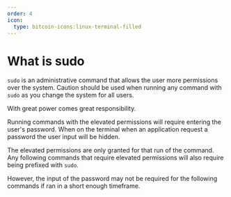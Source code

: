 ```yaml
---
order: 4
icon:
  type: bitcoin-icons:linux-terminal-filled
---
```

# What is sudo

`sudo` is an administrative command that allows the user more permissions over the system.
Caution should be used when running any command with `sudo` as you change the system for all users.

With great power comes great responsibility.

Running commands with the elevated permissions will require entering the user's password.
When on the terminal when an application request a password the user input will be hidden.

The elevated permissions are only granted for that run of the command.
Any following commands that require elevated permissions will also require being prefixed with `sudo`.

However, the input of the password may not be required for the following commands if ran in a short enough timeframe.

